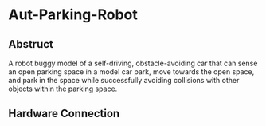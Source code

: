 # Aut-Parking-Robot
## Abstruct
A robot buggy model of a self-driving, obstacle-avoiding car that can sense an open parking space in a model car park, move towards the open space, and park in the space while successfully avoiding collisions with other objects within the parking space.
## Hardware Connection

